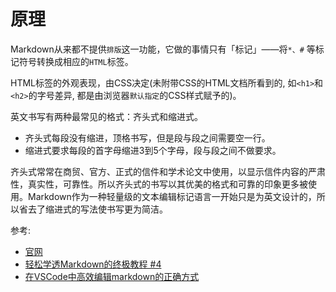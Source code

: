 

# 原理
Markdown从来都不提供`排版`这一功能，它做的事情只有「标记」——将`*、#` 等标记符号转换成相应的`HTML`标签。

HTML标签的外观表现，由CSS决定(未附带CSS的HTML文档所看到的, 如`<h1>`和`<h2>`的字号差异, 都是由浏览器`默认指定`的CSS样式赋予的)。

英文书写有两种最常见的格式：齐头式和缩进式。

- 齐头式每段没有缩进，顶格书写，但是段与段之间需要空一行。
- 缩进式要求每段的首字母缩进3到5个字母，段与段之间不做要求。

齐头式常常在商贸、官方、正式的信件和学术论文中使用，以显示信件内容的严肃性，真实性，可靠性。所以齐头式的书写以其优美的格式和可靠的印象更多被使用。Markdown作为一种轻量级的文本编辑标记语言一开始只是为英文设计的，所以省去了缩进式的写法使书写更为简洁。






参考:
- [官网](https://markdown.com.cn/)
- [轻松学透Markdown的终极教程 #4](https://zhuanlan.zhihu.com/p/110602456)
- [在VSCode中高效编辑markdown的正确方式](https://www.thisfaner.com/p/edit-markdown-efficiently-in-vscode/)

